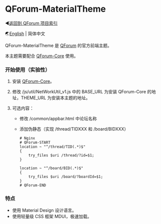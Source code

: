 # QForum-MaterialTheme

◀[返回到 QForum 项目索引](https://github.com/JackuXL/QForum)

🌏[English](https://github.com/JackuXL/QForum-MaterialTheme/) | 简体中文

QForum-MaterialTheme 是 [QForum](https://github.com/JackuXL/QForum) 的官方前端主题。

本主题需要配合 [QForum-Core](https://github.com/JackuXL/QForum-Core) 使用。

### 开始使用（实验性）

1. 安装  [QForum-Core](https://github.com/JackuXL/QForum-Core)。

2. 修改 /js/util/NetWorkUtil_v1.js 中的 BASE_URL 为安装 QForum-Core 的地址，THEME_URL 为安装本主题的地址。

3. 可选内容：

   - 修改 /common/appbar.html 中论坛名称

   - 添加伪静态（实现 /thread/TIDXXX 和 /board/BIDXXX）

     ```nginx
     # Nginx
     # QForum-START
     location ~ "^/thread/TID(.*)$" 
     {
         try_files $uri /thread/?id=$1;
     }
     
     location ~ "^/board/BID(.*)$" 
     {
         try_files $uri /board/?boardId=$1;
     }
     # QForum-END
     ```

### 特点

- 使用 Material Design 设计语言。
- 使用轻量级 CSS 框架 MDUI，极速加载。
